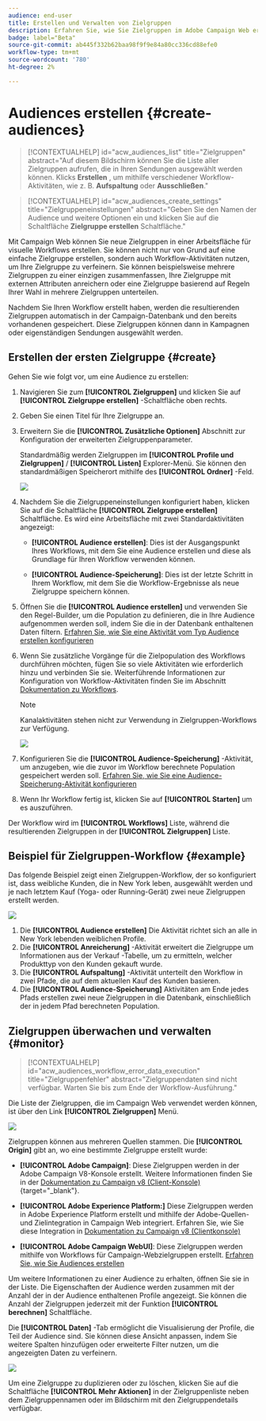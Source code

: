 ```yaml
---
audience: end-user
title: Erstellen und Verwalten von Zielgruppen
description: Erfahren Sie, wie Sie Zielgruppen im Adobe Campaign Web erstellen und verwalten
badge: label="Beta"
source-git-commit: ab445f332b62baa98f9f9e84a80cc336cd88efe0
workflow-type: tm+mt
source-wordcount: '780'
ht-degree: 2%

---
```



# Audiences erstellen {#create-audiences}

>[!CONTEXTUALHELP]
>id="acw_audiences_list"
>title="Zielgruppen"
>abstract="Auf diesem Bildschirm können Sie die Liste aller Zielgruppen aufrufen, die in Ihren Sendungen ausgewählt werden können. Klicks **Erstellen** , um mithilfe verschiedener Workflow-Aktivitäten, wie z. B. **Aufspaltung** oder **Ausschließen**."

>[!CONTEXTUALHELP]
>id="acw_audiences_create_settings"
>title="Zielgruppeneinstellungen"
>abstract="Geben Sie den Namen der Audience und weitere Optionen ein und klicken Sie auf die Schaltfläche **Zielgruppe erstellen** Schaltfläche."

Mit Campaign Web können Sie neue Zielgruppen in einer Arbeitsfläche für visuelle Workflows erstellen. Sie können nicht nur von Grund auf eine einfache Zielgruppe erstellen, sondern auch Workflow-Aktivitäten nutzen, um Ihre Zielgruppe zu verfeinern. Sie können beispielsweise mehrere Zielgruppen zu einer einzigen zusammenfassen, Ihre Zielgruppe mit externen Attributen anreichern oder eine Zielgruppe basierend auf Regeln Ihrer Wahl in mehrere Zielgruppen unterteilen.

Nachdem Sie Ihren Workflow erstellt haben, werden die resultierenden Zielgruppen automatisch in der Campaign-Datenbank und den bereits vorhandenen gespeichert. Diese Zielgruppen können dann in Kampagnen oder eigenständigen Sendungen ausgewählt werden.

## Erstellen der ersten Zielgruppe {#create}

Gehen Sie wie folgt vor, um eine Audience zu erstellen:

1. Navigieren Sie zum **[!UICONTROL Zielgruppen]** und klicken Sie auf **[!UICONTROL Zielgruppe erstellen]** -Schaltfläche oben rechts.
1. Geben Sie einen Titel für Ihre Zielgruppe an.
1. Erweitern Sie die **[!UICONTROL Zusätzliche Optionen]** Abschnitt zur Konfiguration der erweiterten Zielgruppenparameter.

   Standardmäßig werden Zielgruppen im **[!UICONTROL Profile und Zielgruppen]** / **[!UICONTROL Listen]** Explorer-Menü. Sie können den standardmäßigen Speicherort mithilfe des **[!UICONTROL Ordner]** -Feld.

   ![](assets/audiences-settings.png)

1. Nachdem Sie die Zielgruppeneinstellungen konfiguriert haben, klicken Sie auf die Schaltfläche **[!UICONTROL Zielgruppe erstellen]** Schaltfläche. Es wird eine Arbeitsfläche mit zwei Standardaktivitäten angezeigt:

   * **[!UICONTROL Audience erstellen]**: Dies ist der Ausgangspunkt Ihres Workflows, mit dem Sie eine Audience erstellen und diese als Grundlage für Ihren Workflow verwenden können.

   * **[!UICONTROL Audience-Speicherung]**: Dies ist der letzte Schritt in Ihrem Workflow, mit dem Sie die Workflow-Ergebnisse als neue Zielgruppe speichern können.

1. Öffnen Sie die **[!UICONTROL Audience erstellen]** und verwenden Sie den Regel-Builder, um die Population zu definieren, die in Ihre Audience aufgenommen werden soll, indem Sie die in der Datenbank enthaltenen Daten filtern. [Erfahren Sie, wie Sie eine Aktivität vom Typ Audience erstellen konfigurieren](../workflows/activities/build-audience.md)

1. Wenn Sie zusätzliche Vorgänge für die Zielpopulation des Workflows durchführen möchten, fügen Sie so viele Aktivitäten wie erforderlich hinzu und verbinden Sie sie. Weiterführende Informationen zur Konfiguration von Workflow-Aktivitäten finden Sie im Abschnitt [Dokumentation zu Workflows](../workflows/activities/about-activities.md).

   >[!NOTE]
   >
   >Kanalaktivitäten stehen nicht zur Verwendung in Zielgruppen-Workflows zur Verfügung.

   ![](assets/audience-creation-canvas.png)

1. Konfigurieren Sie die **[!UICONTROL Audience-Speicherung]** -Aktivität, um anzugeben, wie die zuvor im Workflow berechnete Population gespeichert werden soll. [Erfahren Sie, wie Sie eine Audience-Speicherung-Aktivität konfigurieren](../workflows/activities/save-audience.md)

1. Wenn Ihr Workflow fertig ist, klicken Sie auf **[!UICONTROL Starten]** um es auszuführen.

Der Workflow wird im **[!UICONTROL Workflows]** Liste, während die resultierenden Zielgruppen in der **[!UICONTROL Zielgruppen]** Liste.

## Beispiel für Zielgruppen-Workflow {#example}

Das folgende Beispiel zeigt einen Zielgruppen-Workflow, der so konfiguriert ist, dass weibliche Kunden, die in New York leben, ausgewählt werden und je nach letztem Kauf (Yoga- oder Running-Gerät) zwei neue Zielgruppen erstellt werden.

![](assets/audiences-example.png)

1. Die **[!UICONTROL Audience erstellen]** Die Aktivität richtet sich an alle in New York lebenden weiblichen Profile.
1. Die **[!UICONTROL Anreicherung]** -Aktivität erweitert die Zielgruppe um Informationen aus der Verkauf -Tabelle, um zu ermitteln, welcher Produkttyp von den Kunden gekauft wurde.
1. Die **[!UICONTROL Aufspaltung]** -Aktivität unterteilt den Workflow in zwei Pfade, die auf dem aktuellen Kauf des Kunden basieren.
1. Die **[!UICONTROL Audience-Speicherung]** Aktivitäten am Ende jedes Pfads erstellen zwei neue Zielgruppen in die Datenbank, einschließlich der in jedem Pfad berechneten Population.

## Zielgruppen überwachen und verwalten {#monitor}

>[!CONTEXTUALHELP]
>id="acw_audiences_workflow_error_data_execution"
>title="Zielgruppenfehler"
>abstract="Zielgruppendaten sind nicht verfügbar. Warten Sie bis zum Ende der Workflow-Ausführung."

Die Liste der Zielgruppen, die im Campaign Web verwendet werden können, ist über den Link **[!UICONTROL Zielgruppen]** Menü.

![](assets/audiences-list.png)

Zielgruppen können aus mehreren Quellen stammen. Die **[!UICONTROL Origin]** gibt an, wo eine bestimmte Zielgruppe erstellt wurde:

* **[!UICONTROL Adobe Campaign]**: Diese Zielgruppen werden in der Adobe Campaign V8-Konsole erstellt. Weitere Informationen finden Sie in der [Dokumentation zu Campaign v8 (Client-Konsole)](https://experienceleague.adobe.com/docs/campaign/campaign-v8/audience/create-audiences/create-audiences.html?lang=de){target="_blank"}.

* **[!UICONTROL Adobe Experience Platform:]** Diese Zielgruppen werden in Adobe Experience Platform erstellt und mithilfe der Adobe-Quellen- und Zielintegration in Campaign Web integriert. Erfahren Sie, wie Sie diese Integration in [Dokumentation zu Campaign v8 (Clientkonsole)](https://experienceleague.adobe.com/docs/campaign/campaign-v8/connect/ac-aep/ac-aep.html)

* **[!UICONTROL Adobe Campaign WebUI]**: Diese Zielgruppen werden mithilfe von Workflows für Campaign-Webzielgruppen erstellt. [Erfahren Sie, wie Sie Audiences erstellen](create-audience.md)

Um weitere Informationen zu einer Audience zu erhalten, öffnen Sie sie in der Liste. Die Eigenschaften der Audience werden zusammen mit der Anzahl der in der Audience enthaltenen Profile angezeigt. Sie können die Anzahl der Zielgruppen jederzeit mit der Funktion **[!UICONTROL berechnen]** Schaltfläche.

Die **[!UICONTROL Daten]** -Tab ermöglicht die Visualisierung der Profile, die Teil der Audience sind. Sie können diese Ansicht anpassen, indem Sie weitere Spalten hinzufügen oder erweiterte Filter nutzen, um die angezeigten Daten zu verfeinern.

![](assets/audiences-details.png)

Um eine Zielgruppe zu duplizieren oder zu löschen, klicken Sie auf die Schaltfläche **[!UICONTROL Mehr Aktionen]** in der Zielgruppenliste neben dem Zielgruppennamen oder im Bildschirm mit den Zielgruppendetails verfügbar.
